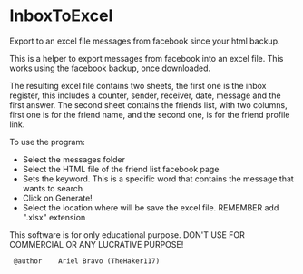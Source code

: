 # InboxToExcel
Export to an excel file messages from facebook since your html backup.

This is a helper to export messages from facebook into an excel file.
   This works using the facebook backup, once downloaded.
   <p>
  The resulting excel file contains two sheets, the first one is the inbox register,
  this includes a counter, sender, receiver, date, message and the first answer.
  The second sheet contains the friends list, with two columns, first one is for the friend name, 
  and the second one, is for the friend profile link.
<p>
  To use the program:
	 <ul>
	 <li> Select the messages folder
	 <li> Select the HTML file of the friend list facebook page
	 <li> Sets the keyword. This is a specific word that contains the message that wants to search
	 <li> Click on Generate!
	 <li> Select the location where will be save the excel file. REMEMBER add ".xlsx" extension
	 </ul>
   
   This software is for only educational purpose. DON'T USE FOR COMMERCIAL OR ANY LUCRATIVE PURPOSE!
   
	 @author	Ariel Bravo (TheHaker117)
